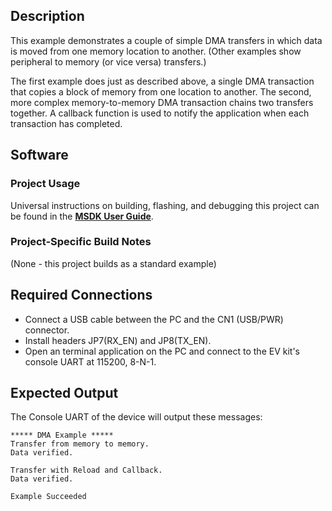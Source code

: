## Description

This example demonstrates a couple of simple DMA transfers in which data is moved from one memory location to another. (Other examples show peripheral to memory (or vice versa) transfers.)

The first example does just as described above, a single DMA transaction that copies a block of memory from one location to another. The second, more complex memory-to-memory DMA transaction chains two transfers together.  A callback function is used to notify the application when each transaction has completed.


## Software

### Project Usage

Universal instructions on building, flashing, and debugging this project can be found in the **[MSDK User Guide](https://analogdevicesinc.github.io/msdk/USERGUIDE/)**.

### Project-Specific Build Notes

(None - this project builds as a standard example)

## Required Connections
-   Connect a USB cable between the PC and the CN1 (USB/PWR) connector.
-   Install headers JP7(RX\_EN) and JP8(TX\_EN).
-   Open an terminal application on the PC and connect to the EV kit's console UART at 115200, 8-N-1.

## Expected Output

The Console UART of the device will output these messages:

```
***** DMA Example *****
Transfer from memory to memory.
Data verified.

Transfer with Reload and Callback.
Data verified.

Example Succeeded
```


